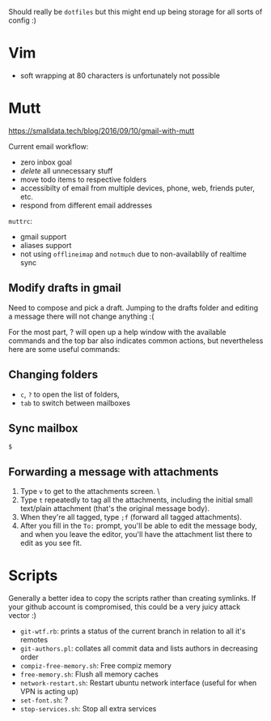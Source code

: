 
Should really be `dotfiles` but this might end up being storage for all sorts of config :)

# Vim

- soft wrapping at 80 characters is unfortunately not possible

# Mutt

https://smalldata.tech/blog/2016/09/10/gmail-with-mutt

Current email workflow:
- zero inbox goal
- *delete* all unnecessary stuff
- move todo items to respective folders
- accessibilty of email from multiple devices, phone, web, friends puter, etc.
- respond from different email addresses

`muttrc`:
- gmail support
- aliases support
- not using `offlineimap` and `notmuch` due to non-availablily of realtime sync

## Modify drafts in gmail

Need to compose and pick a draft. Jumping to the drafts folder and editing a message there will not change anything :(

For the most part, ? will open up a help window with the available commands and the top bar also indicates common actions, but nevertheless here are some useful commands:

## Changing folders

- `c`, `?` to open the list of folders, 
- `tab` to switch between mailboxes

## Sync mailbox

`$`

## Forwarding a message with attachments

1. Type `v` to get to the attachments screen. \
1. Type `t` repeatedly to tag all the attachments, including the initial small text/plain attachment (that's the original message body). 
1. When they're all tagged, type `;f` (forward all tagged attachments). 
1. After you fill in the `To:` prompt, you'll be able to edit the message body, and when you leave the editor, you'll have the attachment list there to edit as you see fit.

# Scripts

Generally a better idea to copy the scripts rather than creating symlinks. If your github account is compromised, this could be a very juicy attack vector :)

- `git-wtf.rb`: prints a status of the current branch in relation to all it's remotes
- `git-authors.pl`: collates all commit data and lists authors in decreasing order
- `compiz-free-memory.sh`: Free compiz memory
- `free-memory.sh`: Flush all memory caches
- `network-restart.sh`: Restart ubuntu network interface (useful for when VPN is acting up)
- `set-font.sh`: ?
- `stop-services.sh`: Stop all extra services

